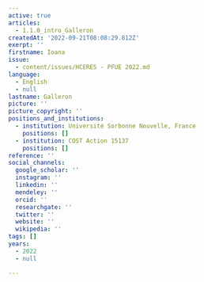 ```yaml
---
active: true
articles:
  - 1.1.0_intro_Galleron
createdAt: '2022-09-21T08:08:29.812Z'
exerpt: ''
firstname: Ioana
issue:
  - content/issues/HCERES - PFUE 2022.md
language:
  - English
  - null
lastname: Galleron
picture: ''
picture_copyright: ''
positions_and_institutions:
  - institution: Université Sorbonne Nouvelle, France
    positions: []
  - institution: COST Action 15137
    positions: []
reference: ''
social_channels:
  google_scholar: ''
  instagram: ''
  linkedin: ''
  mendeley: ''
  orcid: ''
  researchgate: ''
  twitter: ''
  website: ''
  wikipedia: ''
tags: []
years:
  - 2022
  - null

---
```

